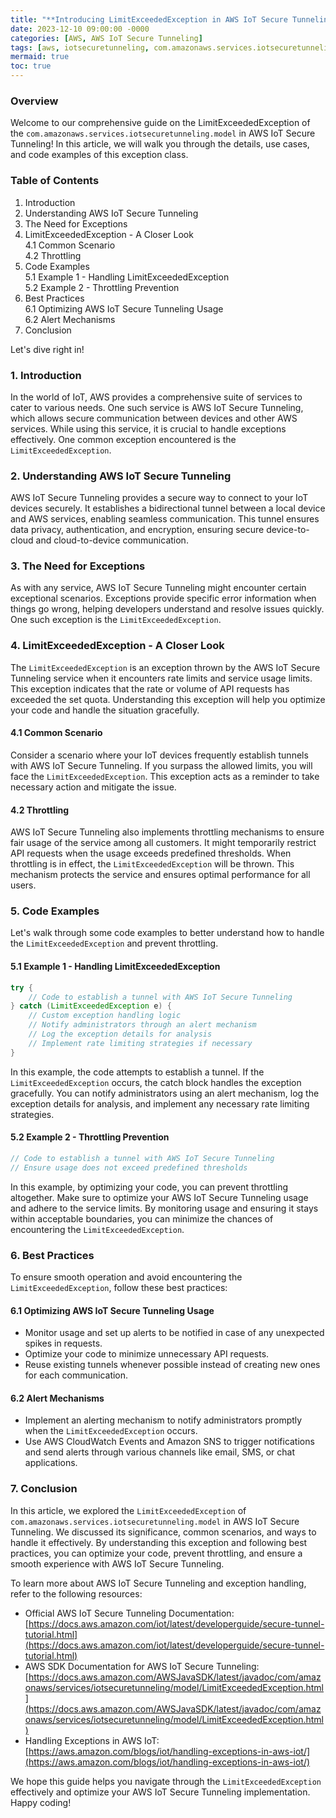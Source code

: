 ```yaml
---
title: "**Introducing LimitExceededException in AWS IoT Secure Tunneling**"
date: 2023-12-10 09:00:00 -0000
categories: [AWS, AWS IoT Secure Tunneling]
tags: [aws, iotsecuretunneling, com.amazonaws.services.iotsecuretunneling.model]
mermaid: true
toc: true
---
```



### Overview

Welcome to our comprehensive guide on the LimitExceededException of the `com.amazonaws.services.iotsecuretunneling.model` in AWS IoT Secure Tunneling! In this article, we will walk you through the details, use cases, and code examples of this exception class.

### Table of Contents

1. Introduction<br>
2. Understanding AWS IoT Secure Tunneling<br>
3. The Need for Exceptions<br>
4. LimitExceededException - A Closer Look<br>
   4.1 Common Scenario<br>
   4.2 Throttling<br>
5. Code Examples<br>
   5.1 Example 1 - Handling LimitExceededException<br>
   5.2 Example 2 - Throttling Prevention<br>
6. Best Practices<br>
   6.1 Optimizing AWS IoT Secure Tunneling Usage<br>
   6.2 Alert Mechanisms<br>
7. Conclusion<br>

Let's dive right in!

### 1. Introduction

In the world of IoT, AWS provides a comprehensive suite of services to cater to various needs. One such service is AWS IoT Secure Tunneling, which allows secure communication between devices and other AWS services. While using this service, it is crucial to handle exceptions effectively. One common exception encountered is the `LimitExceededException`.

### 2. Understanding AWS IoT Secure Tunneling

AWS IoT Secure Tunneling provides a secure way to connect to your IoT devices securely. It establishes a bidirectional tunnel between a local device and AWS services, enabling seamless communication. This tunnel ensures data privacy, authentication, and encryption, ensuring secure device-to-cloud and cloud-to-device communication.

### 3. The Need for Exceptions

As with any service, AWS IoT Secure Tunneling might encounter certain exceptional scenarios. Exceptions provide specific error information when things go wrong, helping developers understand and resolve issues quickly. One such exception is the `LimitExceededException`.

### 4. LimitExceededException - A Closer Look

The `LimitExceededException` is an exception thrown by the AWS IoT Secure Tunneling service when it encounters rate limits and service usage limits. This exception indicates that the rate or volume of API requests has exceeded the set quota. Understanding this exception will help you optimize your code and handle the situation gracefully.

#### 4.1 Common Scenario

Consider a scenario where your IoT devices frequently establish tunnels with AWS IoT Secure Tunneling. If you surpass the allowed limits, you will face the `LimitExceededException`. This exception acts as a reminder to take necessary action and mitigate the issue.

#### 4.2 Throttling

AWS IoT Secure Tunneling also implements throttling mechanisms to ensure fair usage of the service among all customers. It might temporarily restrict API requests when the usage exceeds predefined thresholds. When throttling is in effect, the `LimitExceededException` will be thrown. This mechanism protects the service and ensures optimal performance for all users.

### 5. Code Examples

Let's walk through some code examples to better understand how to handle the `LimitExceededException` and prevent throttling.

#### 5.1 Example 1 - Handling LimitExceededException

```java
try {
    // Code to establish a tunnel with AWS IoT Secure Tunneling
} catch (LimitExceededException e) {
    // Custom exception handling logic
    // Notify administrators through an alert mechanism
    // Log the exception details for analysis
    // Implement rate limiting strategies if necessary
}
```

In this example, the code attempts to establish a tunnel. If the `LimitExceededException` occurs, the catch block handles the exception gracefully. You can notify administrators using an alert mechanism, log the exception details for analysis, and implement any necessary rate limiting strategies.

#### 5.2 Example 2 - Throttling Prevention

```java
// Code to establish a tunnel with AWS IoT Secure Tunneling
// Ensure usage does not exceed predefined thresholds
```

In this example, by optimizing your code, you can prevent throttling altogether. Make sure to optimize your AWS IoT Secure Tunneling usage and adhere to the service limits. By monitoring usage and ensuring it stays within acceptable boundaries, you can minimize the chances of encountering the `LimitExceededException`.

### 6. Best Practices

To ensure smooth operation and avoid encountering the `LimitExceededException`, follow these best practices:

#### 6.1 Optimizing AWS IoT Secure Tunneling Usage

- Monitor usage and set up alerts to be notified in case of any unexpected spikes in requests.
- Optimize your code to minimize unnecessary API requests.
- Reuse existing tunnels whenever possible instead of creating new ones for each communication.

#### 6.2 Alert Mechanisms

- Implement an alerting mechanism to notify administrators promptly when the `LimitExceededException` occurs.
- Use AWS CloudWatch Events and Amazon SNS to trigger notifications and send alerts through various channels like email, SMS, or chat applications.

### 7. Conclusion

In this article, we explored the `LimitExceededException` of `com.amazonaws.services.iotsecuretunneling.model` in AWS IoT Secure Tunneling. We discussed its significance, common scenarios, and ways to handle it effectively. By understanding this exception and following best practices, you can optimize your code, prevent throttling, and ensure a smooth experience with AWS IoT Secure Tunneling.

To learn more about AWS IoT Secure Tunneling and exception handling, refer to the following resources:

- Official AWS IoT Secure Tunneling Documentation: [https://docs.aws.amazon.com/iot/latest/developerguide/secure-tunnel-tutorial.html](https://docs.aws.amazon.com/iot/latest/developerguide/secure-tunnel-tutorial.html)
- AWS SDK Documentation for AWS IoT Secure Tunneling: [https://docs.aws.amazon.com/AWSJavaSDK/latest/javadoc/com/amazonaws/services/iotsecuretunneling/model/LimitExceededException.html](https://docs.aws.amazon.com/AWSJavaSDK/latest/javadoc/com/amazonaws/services/iotsecuretunneling/model/LimitExceededException.html)
- Handling Exceptions in AWS IoT: [https://aws.amazon.com/blogs/iot/handling-exceptions-in-aws-iot/](https://aws.amazon.com/blogs/iot/handling-exceptions-in-aws-iot/)

We hope this guide helps you navigate through the `LimitExceededException` effectively and optimize your AWS IoT Secure Tunneling implementation. Happy coding!